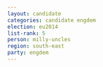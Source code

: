 ```yaml
---
layout: candidate
categories: candidate engdem
election: eu2014
list-rank: 5
person: milly-uncles
region: south-east
party: engdem
---
```

